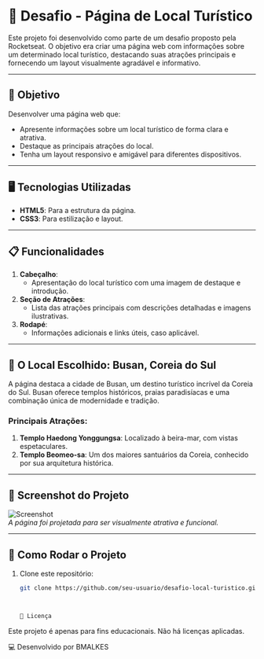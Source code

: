 # 🚀 Desafio - Página de Local Turístico

Este projeto foi desenvolvido como parte de um desafio proposto pela Rocketseat. O objetivo era criar uma página web com informações sobre um determinado local turístico, destacando suas atrações principais e fornecendo um layout visualmente agradável e informativo.

---

## 🎯 Objetivo

Desenvolver uma página web que:
- Apresente informações sobre um local turístico de forma clara e atrativa.
- Destaque as principais atrações do local.
- Tenha um layout responsivo e amigável para diferentes dispositivos.

---

## 🖥️ Tecnologias Utilizadas

- **HTML5**: Para a estrutura da página.
- **CSS3**: Para estilização e layout.

---

## 📋 Funcionalidades

1. **Cabeçalho**:
   - Apresentação do local turístico com uma imagem de destaque e introdução.
2. **Seção de Atrações**:
   - Lista das atrações principais com descrições detalhadas e imagens ilustrativas.
3. **Rodapé**:
   - Informações adicionais e links úteis, caso aplicável.

---

## 🌟 O Local Escolhido: **Busan, Coreia do Sul**

A página destaca a cidade de Busan, um destino turístico incrível da Coreia do Sul. Busan oferece templos históricos, praias paradisíacas e uma combinação única de modernidade e tradição.

### Principais Atrações:
1. **Templo Haedong Yonggungsa**: Localizado à beira-mar, com vistas espetaculares.
2. **Templo Beomeo-sa**: Um dos maiores santuários da Coreia, conhecido por sua arquitetura histórica.

---

## 📸 Screenshot do Projeto

![Screenshot](./caminho/para/imagem.png)  
_A página foi projetada para ser visualmente atrativa e funcional._

---

## 🚀 Como Rodar o Projeto

1. Clone este repositório:
   ```bash
   git clone https://github.com/seu-usuario/desafio-local-turistico.git



   📝 Licença
Este projeto é apenas para fins educacionais. Não há licenças aplicadas.

💻 Desenvolvido por BMALKES

